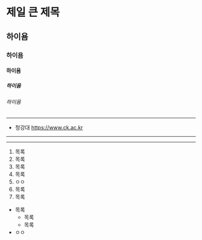 # 제일 큰 제목
## 하이욤
### 하이욤 
#### 하이욤
##### 하이욤 
###### 하이욤

* * *
- 청강대 <https://www.ck.ac.kr>

***
---


1. 목록
5. 목록
2. 목록
6. 목록
7. ㅇㅇ
4. 목록
5. 목록

* 목록
  * 목록
  - 목록
* ㅇㅇ
